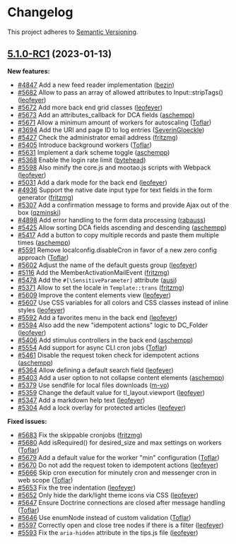 # Changelog

This project adheres to [Semantic Versioning].

## [5.1.0-RC1] (2023-01-13)

**New features:**

- [#4847] Add a new feed reader implementation ([bezin])
- [#5682] Allow to pass an array of allowed attributes to Input::stripTags() ([leofeyer])
- [#5672] Add more back end grid classes ([leofeyer])
- [#5673] Add an attributes_callback for DCA fields ([aschempp])
- [#5671] Allow a minimum amount of workers for autoscaling ([Toflar])
- [#3694] Add the URI and page ID to log entries ([SeverinGloeckle])
- [#5427] Check the administrator email address ([fritzmg])
- [#5405] Introduce background workers ([Toflar])
- [#5631] Implement a dark scheme toggle ([aschempp])
- [#5368] Enable the login rate limit ([bytehead])
- [#5598] Also minify the core.js and mootao.js scripts with Webpack ([leofeyer])
- [#5031] Add a dark mode for the back end ([leofeyer])
- [#4936] Support the native date input type for text fields in the form generator ([fritzmg])
- [#5307] Add a confirmation message to forms and provide Ajax out of the box ([qzminski])
- [#4898] Add error handling to the form data processing ([rabauss])
- [#5425] Allow sorting DCA fields ascending and descending ([aschempp])
- [#5417] Add a button to copy multiple records and paste them multiple times ([aschempp])
- [#5591] Remove localconfig.disableCron in favor of a new zero config approach ([Toflar])
- [#5602] Adjust the name of the default guests group ([leofeyer])
- [#5116] Add the MemberActivationMailEvent ([fritzmg])
- [#5478] Add the `#[\SensitiveParameter]` attribute ([ausi])
- [#5371] Allow to set the locale in `Template::trans` ([fritzmg])
- [#5609] Improve the content elements view ([leofeyer])
- [#5607] Use CSS variables for all colors and CSS classes instead of inline styles ([leofeyer])
- [#5592] Add a favorites menu in the back end ([leofeyer])
- [#5594] Also add the new "idempotent actions" logic to DC_Folder ([leofeyer])
- [#5406] Add stimulus controllers in the back end ([aschempp])
- [#5554] Add support for async CLI cron jobs ([Toflar])
- [#5461] Disable the request token check for idempotent actions ([aschempp])
- [#5364] Allow defining a default search field ([leofeyer])
- [#5403] Add a user option to not collapse content elements ([aschempp])
- [#5379] Use sendfile for local files downloads ([m-vo])
- [#5359] Change the default value for tl_layout.viewport ([leofeyer])
- [#5347] Add a markdown help text ([leofeyer])
- [#5304] Add a lock overlay for protected articles ([leofeyer])

**Fixed issues:**

- [#5683] Fix the skippable cronjobs ([fritzmg])
- [#5680] Add isRequired() for desired_size and max settings on workers ([Toflar])
- [#5679] Add a default value for the worker "min" configuration ([Toflar])
- [#5670] Do not add the request token to idempotent actions ([leofeyer])
- [#5666] Skip cron execution for minutely cron and messenger cron in web scope ([Toflar])
- [#5653] Fix the tree indentation ([leofeyer])
- [#5652] Only hide the dark/light theme icons via CSS ([leofeyer])
- [#5647] Ensure Doctrine connections are closed after message handling ([Toflar])
- [#5646] Use enumNode instead of custom validation ([Toflar])
- [#5597] Correctly open and close tree nodes if there is a filter ([leofeyer])
- [#5593] Fix the `aria-hidden` attribute in the tips.js file ([leofeyer])

[Semantic Versioning]: https://semver.org/spec/v2.0.0.html
[5.1.0-RC1]: https://github.com/contao/contao/releases/tag/5.1.0-RC1
[aschempp]: https://github.com/aschempp
[ausi]: https://github.com/ausi
[bezin]: https://github.com/bezin
[bytehead]: https://github.com/bytehead
[fritzmg]: https://github.com/fritzmg
[leofeyer]: https://github.com/leofeyer
[m-vo]: https://github.com/m-vo
[qzminski]: https://github.com/qzminski
[rabauss]: https://github.com/rabauss
[SeverinGloeckle]: https://github.com/SeverinGloeckle
[Toflar]: https://github.com/Toflar
[#4847]: https://github.com/contao/contao/pull/4847
[#5682]: https://github.com/contao/contao/pull/5682
[#5672]: https://github.com/contao/contao/pull/5672
[#5673]: https://github.com/contao/contao/pull/5673
[#5671]: https://github.com/contao/contao/pull/5671
[#3694]: https://github.com/contao/contao/pull/3694
[#5427]: https://github.com/contao/contao/pull/5427
[#5405]: https://github.com/contao/contao/pull/5405
[#5631]: https://github.com/contao/contao/pull/5631
[#5368]: https://github.com/contao/contao/pull/5368
[#5598]: https://github.com/contao/contao/pull/5598
[#5031]: https://github.com/contao/contao/pull/5031
[#4936]: https://github.com/contao/contao/pull/4936
[#5307]: https://github.com/contao/contao/pull/5307
[#4898]: https://github.com/contao/contao/pull/4898
[#5425]: https://github.com/contao/contao/pull/5425
[#5417]: https://github.com/contao/contao/pull/5417
[#5591]: https://github.com/contao/contao/pull/5591
[#5602]: https://github.com/contao/contao/pull/5602
[#5116]: https://github.com/contao/contao/pull/5116
[#5478]: https://github.com/contao/contao/pull/5478
[#5371]: https://github.com/contao/contao/pull/5371
[#5609]: https://github.com/contao/contao/pull/5609
[#5607]: https://github.com/contao/contao/pull/5607
[#5592]: https://github.com/contao/contao/pull/5592
[#5594]: https://github.com/contao/contao/pull/5594
[#5406]: https://github.com/contao/contao/pull/5406
[#5554]: https://github.com/contao/contao/pull/5554
[#5461]: https://github.com/contao/contao/pull/5461
[#5364]: https://github.com/contao/contao/pull/5364
[#5403]: https://github.com/contao/contao/pull/5403
[#5379]: https://github.com/contao/contao/pull/5379
[#5359]: https://github.com/contao/contao/pull/5359
[#5347]: https://github.com/contao/contao/pull/5347
[#5304]: https://github.com/contao/contao/pull/5304
[#5683]: https://github.com/contao/contao/pull/5683
[#5680]: https://github.com/contao/contao/pull/5680
[#5679]: https://github.com/contao/contao/pull/5679
[#5670]: https://github.com/contao/contao/pull/5670
[#5666]: https://github.com/contao/contao/pull/5666
[#5653]: https://github.com/contao/contao/pull/5653
[#5652]: https://github.com/contao/contao/pull/5652
[#5647]: https://github.com/contao/contao/pull/5647
[#5646]: https://github.com/contao/contao/pull/5646
[#5597]: https://github.com/contao/contao/pull/5597
[#5593]: https://github.com/contao/contao/pull/5593
